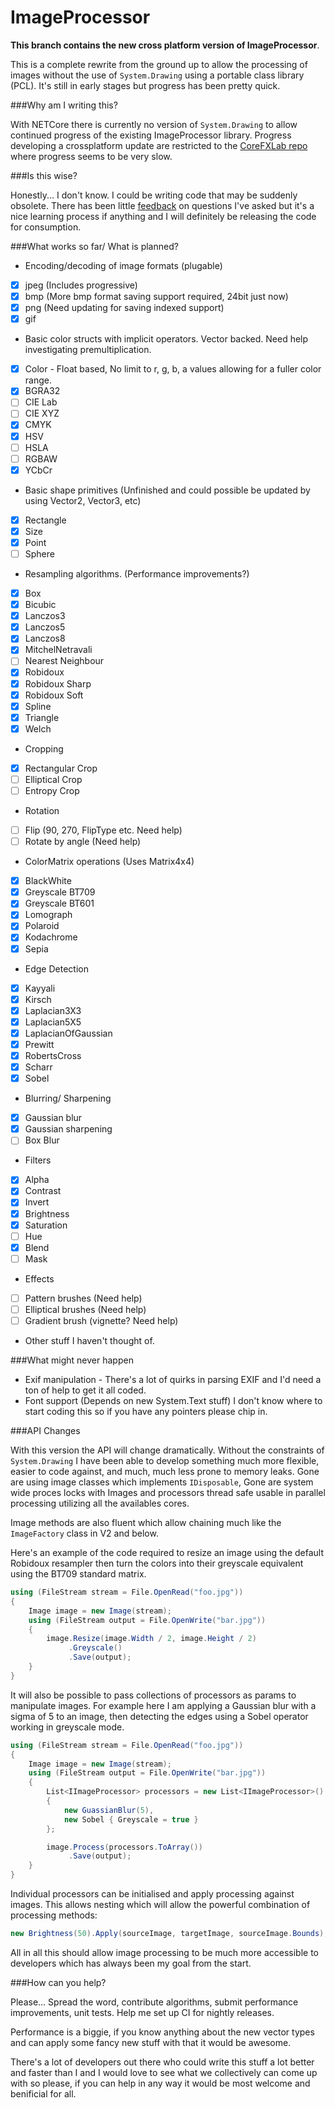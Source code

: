 # ImageProcessor

**This branch contains the new cross platform version of ImageProcessor**.

This is a complete rewrite from the ground up to allow the processing of images without the use of `System.Drawing` using a portable class library (PCL). It's still in early stages but progress has been pretty quick.

###Why am I writing this?

With NETCore there is currently no version of `System.Drawing` to allow continued progress of the existing ImageProcessor library. Progress developing a crossplatform update are restricted to the [CoreFXLab repo](https://github.com/dotnet/corefxlab/tree/master/src/System.Drawing.Graphics) where progress seems to be very slow.

###Is this wise?

Honestly... I don't know. I could be writing code that may be suddenly obsolete. There has been little [feedback](https://github.com/dotnet/corefxlab/issues/86#issuecomment-139930600) on questions I've asked but it's a nice learning process if anything and I will definitely be releasing the code for consumption.

###What works so far/ What is planned?

- Encoding/decoding of image formats (plugable)
 - [x] jpeg (Includes progressive)
 - [x] bmp (More bmp format saving support required, 24bit just now)
 - [x] png (Need updating for saving indexed support)
 - [x] gif
- Basic color structs with implicit operators. Vector backed. Need help investigating premultiplication.
 - [x] Color - Float based, No limit to r, g, b, a values allowing for a fuller color range.
 - [x] BGRA32
 - [ ] CIE Lab
 - [ ] CIE XYZ
 - [x] CMYK
 - [x] HSV
 - [ ] HSLA
 - [ ] RGBAW
 - [x] YCbCr
- Basic shape primitives (Unfinished and could possible be updated by using Vector2, Vector3, etc)
 - [x] Rectangle
 - [x] Size
 - [x] Point
 - [ ] Sphere
- Resampling algorithms. (Performance improvements?)
 - [x] Box
 - [x] Bicubic
 - [x] Lanczos3
 - [x] Lanczos5
 - [x] Lanczos8
 - [x] MitchelNetravali
 - [ ] Nearest Neighbour
 - [x] Robidoux
 - [x] Robidoux Sharp
 - [x] Robidoux Soft
 - [x] Spline
 - [x] Triangle
 - [x] Welch
- Cropping
 - [x] Rectangular Crop
 - [ ] Elliptical Crop
 - [ ] Entropy Crop
- Rotation
 - [ ] Flip (90, 270, FlipType etc. Need help) 
 - [ ] Rotate by angle (Need help)
- ColorMatrix operations (Uses Matrix4x4)
 - [x] BlackWhite
 - [x] Greyscale BT709
 - [x] Greyscale BT601
 - [x] Lomograph
 - [x] Polaroid
 - [x] Kodachrome
 - [x] Sepia
- Edge Detection
 - [x] Kayyali
 - [x] Kirsch
 - [x] Laplacian3X3
 - [x] Laplacian5X5
 - [x] LaplacianOfGaussian
 - [x] Prewitt
 - [x] RobertsCross
 - [x] Scharr
 - [x] Sobel
- Blurring/ Sharpening
 - [x] Gaussian blur
 - [x] Gaussian sharpening
 - [ ] Box Blur
- Filters
 - [x] Alpha
 - [x] Contrast
 - [x] Invert
 - [x] Brightness
 - [x] Saturation
 - [ ] Hue
 - [x] Blend
 - [ ] Mask
- Effects
 - [ ] Pattern brushes (Need help)
 - [ ] Elliptical brushes (Need help)
 - [ ] Gradient brush (vignette? Need help)
- Other stuff I haven't thought of.
 
###What might never happen
- Exif manipulation - There's a lot of quirks in parsing EXIF and I'd need a ton of help to get it all coded.
- Font support (Depends on new System.Text stuff) I don't know where to start coding this so if you have any pointers please chip in.

###API Changes

With this version the API will change dramatically. Without the constraints of `System.Drawing` I have been able to develop something much more flexible, easier to code against, and much, much less prone to memory leaks. Gone are using image classes which implements `IDisposable`, Gone are system wide proces locks with Images and processors thread safe usable in parallel processing utilizing all the availables cores. 

Image methods are also fluent which allow chaining much like the `ImageFactory` class in V2 and below.

Here's an example of the code required to resize an image using the default Robidoux resampler then turn the colors into their greyscale equivalent using the BT709 standard matrix.

```csharp
using (FileStream stream = File.OpenRead("foo.jpg"))
{
    Image image = new Image(stream);
    using (FileStream output = File.OpenWrite("bar.jpg"))
    {
        image.Resize(image.Width / 2, image.Height / 2)
             .Greyscale()
             .Save(output);
    }
}
```

It will also be possible to pass collections of processors as params to manipulate images. For example here I am applying a Gaussian blur with a sigma of 5 to an image, then detecting the edges using a Sobel operator working in greyscale mode.

```csharp
using (FileStream stream = File.OpenRead("foo.jpg"))
{
    Image image = new Image(stream);
    using (FileStream output = File.OpenWrite("bar.jpg"))
    {
        List<IImageProcessor> processors = new List<IImageProcessor>()
        {
            new GuassianBlur(5),
            new Sobel { Greyscale = true }
        };

        image.Process(processors.ToArray())
             .Save(output);
    }
}
```
Individual processors can be initialised and apply processing against images. This allows nesting which will allow the powerful combination of processing methods:

```csharp
new Brightness(50).Apply(sourceImage, targetImage, sourceImage.Bounds);
```

All in all this should allow image processing to be much more accessible to developers which has always been my goal from the start.

###How can you help?

Please... Spread the word, contribute algorithms, submit performance improvements, unit tests. Help me set up CI for nightly releases. 

Performance is a biggie, if you know anything about the new vector types and can apply some fancy new stuff with that it would be awesome. 

There's a lot of developers out there who could write this stuff a lot better and faster than I and I would love to see what we collectively can come up with so please, if you can help in any way it would be most welcome and benificial for all.
